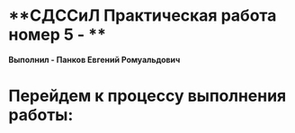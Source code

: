 # **СДССиЛ Практическая работа номер 5 - **
**Выполнил - Панков Евгений Ромуальдович**
# **Перейдем к процессу выполнения работы:**
